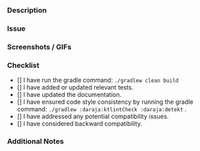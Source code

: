 ### Description
<!-- Describe the purpose and changes introduced by this pull request. -->

### Issue
<!-- Link to the related issue(s) if applicable. -->

### Screenshots / GIFs
<!-- Add any relevant screenshots or GIFs showcasing the changes (if applicable). -->

### Checklist
<!-- Mark the completed items with [x] and provide any additional comments when necessary. -->
- [] I have run the gradle command: `./gradlew clean build`
- [] I have added or updated relevant tests.
- [] I have updated the documentation. <!--(if applicable)-->
- [] I have ensured code style consistency by running the gradle command: `./gradlew :daraja:ktlintCheck :daraja:detekt` .
- [] I have addressed any potential compatibility issues.
- [] I have considered backward compatibility. <!--(if applicable)-->

### Additional Notes
<!-- Add any other relevant information or notes that may be helpful for the code review. -->

<!-- Feel free to add any additional sections that may be specific to your project. -->
